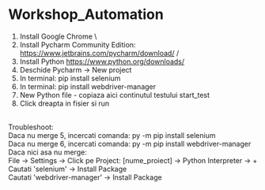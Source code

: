 # Workshop_Automation

1. Install Google Chrome \
2. Install Pycharm Community Edition: https://www.jetbrains.com/pycharm/download/ /
3. Install Python https://www.python.org/downloads/ </br>
4. Deschide Pycharm -> New project </br>
5. In terminal: pip install selenium </br> 
6. In terminal: pip install webdriver-manager </br>
7. New Python file - copiaza aici continutul testului start_test </br>
8. Click dreapta in fisier si run </br>
</br>
Troubleshoot:</br>
Daca nu merge 5, incercati comanda: py -m pip install selenium </br>
Daca nu merge 6, incercati comanda: py -m pip install webdriver-manager </br>
Daca nici asa nu merge: </br>
File -> Settings -> Click pe Project: [nume_proiect] -> Python Interpreter -> + </br>
Cautati 'selenium' -> Install Package </br>
Cautati 'webdriver-manager' -> Install Package
